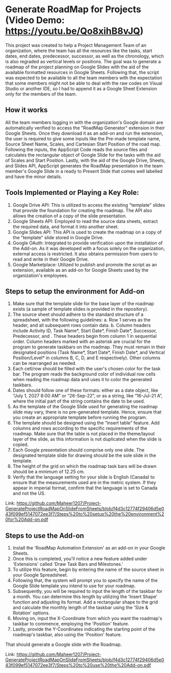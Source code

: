 # Generate RoadMap for Projects (Video Demo: https://youtu.be/Qo8xihB8vJQ)

This project was created to help a Project Management Team of an organization, where the team has all the resources like the tasks, start dates, end dates, predecessor, successor, as well as the chronology, which is also regraded as vertical levels or positions. The goal was to generate a roadmap of the project planning on Google Slides with the aid of the available formatted resources in Google Sheets. Following that, the script was expected to be available to all the team members with the expectation that some members might not be able to deal with the raw codes on Visual Studio or another IDE, so I had to append it as a Google Sheet Extension only for the members of the team.

## How it works

All the team members logging in with the organization's Google domain are automatically verified to access the "RoadMap Generator" extension in their Google Sheets. Once they download it as an add-on and run the extension, the user is required to give some inputs like the Pre-made template name, Source Sheet Name, Scales, and Cartesian Start Position of the road map. Following the inputs, the AppScript Code reads the source files and calculates the rectangular object of Google Slide for the tasks with the aid of Scales and Start Position. Lastly, with the aid of the Google Drive, Sheets, and Slides API, AppScript generates the RoadMap presentation in the team member's Google Slide in a ready to Present Slide that comes well labelled and have the minor details.

## Tools Implemented or Playing a Key Role:

1. Google Drive API: This is utilized to access the existing "template" slides that provide the foundation for creating the roadmap. The API also allows the creation of a copy of the slide presentation.
2. Google Sheets API: Employed to read the source data sheets, extract the required data, and format it into another sheet.
3. Google Slides API: This API is used to create the roadmap on a copy of the "template" slide stored in Google Drive.
4. Google OAuth: Integrated to provide verification upon the installation of the Add-on. As it was developed with a focus solely on the organization, external access is restricted. It also obtains permission from users to read and write in their Google Drive.
5. Google Marketplace: Utilized to publish and promote the script as an extension, available as an add-on for Google Sheets used by the organization's employees. 

## Steps to setup the environment for Add-on

1. Make sure that the template slide for the base layer of the roadmap exists (a sample of template slides is provided in the repository).
2. The source sheet should adhere to the standard structure of a spreadsheet, with the following guidelines:
  a. Row 1 serves as the header, and all subsequent rows contain data.
  b. Column headers include Activity ID, Task Name*, Start Date*, Finish Date*, Successor, Predecessor, and <Anything Else>. These headers     begin from column 1 in sequential order. Column headers marked with an asterisk are crucial for the program to generate taskbars on the      roadmap. They must remain in their designated positions (Task Name*, Start Date*, Finish Date*, and Vertical Position/Level* in columns      B, C, D, and E respectively). Other columns can be rearranged as needed.
3. Each cell/row should be filled with the user's chosen color for the task bar. The program reads the background color of individual row cells when reading the roadmap data and uses it to color the generated taskbars.
4. Dates should follow one of these formats: either as a date object, like “July 1, 2027 8:00 AM” or “26-Sep-22”, or as a string, like “16-Jul-21 A”, where the initial part of the string contains the date to be used.
5. As the template of the Google Slide used for generating the roadmap slide may vary, there is no pre-generated template. Hence, ensure that you create an appropriate template before running the program.
6. The template should be designed using the “insert table” feature. Add columns and rows according to the specific requirements of the roadmap. Make sure that the table is not placed in the theme/layout layer of the slide, as this information is not duplicated when the slide is copied.
7. Each Google presentation should comprise only one slide. The designated template slide for drawing should be the sole slide in the template.
8. The height of the grid on which the roadmap task bars will be drawn should be a minimum of 12.25 cm.
9. Verify that the language setting for your slide is English (Canada) to ensure that the measurements used are in the metric system. If they appear in imperial format, confirm that the language is set to Canada and not the US.

Link: https://github.com/Maheer1207/Project-GenerateProjectRoadMapOnSlideFromSheets/blob/f4d3c12774f29406d5e043f099ef5147072ee3f7/Steps%20to%20setup%20the%20environment%20for%20Add-on.pdf

## Steps to use the Add-on

1. Install the 'RoadMap Automation Extension' as an add-on in your Google Sheets.
2. Once this is completed, you'll notice a new feature added under 'Extensions' called 'Draw Task Bars and Milestones.'
3. To utilize this feature, begin by entering the name of the source sheet in your Google Spreadsheet.
4. Following that, the system will prompt you to specify the name of the Google Slide template you intend to use for your roadmap.
5. Subsequently, you will be required to input the length of the taskbar for a month. You can determine this length by utilizing the 'Insert Shape' function and adjusting its format. Add a rectangular shape to the grid and calculate the monthly length of the taskbar using the 'Size & Rotation' options.
6. Moving on, input the X-Coordinate from which you want the roadmap's taskbar to commence, employing the 'Position' feature.
7. Lastly, provide the Y-Coordinates indicating the starting point of the roadmap's taskbar, also using the 'Position' feature.

That should generate a Google slide with the Roadmap.

Link: https://github.com/Maheer1207/Project-GenerateProjectRoadMapOnSlideFromSheets/blob/f4d3c12774f29406d5e043f099ef5147072ee3f7/Steps%20to%20use%20the%20Add-on.pdf
